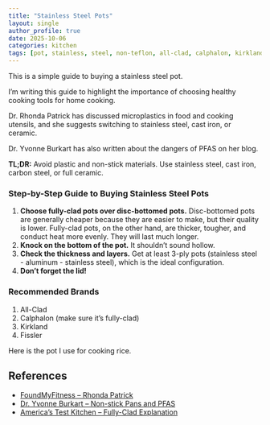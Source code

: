 ```yaml
---
title: "Stainless Steel Pots"
layout: single
author_profile: true
date: 2025-10-06
categories: kitchen
tags: [pot, stainless, steel, non-teflon, all-clad, calphalon, kirkland, fissler]
---
```


This is a simple guide to buying a stainless steel pot.

I’m writing this guide to highlight the importance of choosing healthy cooking tools for home cooking.  

Dr. Rhonda Patrick has discussed microplastics in food and cooking utensils, and she suggests switching to stainless steel, cast iron, or ceramic.  

Dr. Yvonne Burkart has also written about the dangers of PFAS on her blog.  

**TL;DR:** Avoid plastic and non-stick materials. Use stainless steel, cast iron, carbon steel, or full ceramic.

### Step-by-Step Guide to Buying Stainless Steel Pots

1. **Choose fully-clad pots over disc-bottomed pots.** Disc-bottomed pots are generally cheaper because they are easier to make, but their quality is lower. Fully-clad pots, on the other hand, are thicker, tougher, and conduct heat more evenly. They will last much longer.  
2. **Knock on the bottom of the pot.** It shouldn’t sound hollow.  
3. **Check the thickness and layers.** Get at least 3-ply pots (stainless steel - aluminum - stainless steel), which is the ideal configuration.  
4. **Don’t forget the lid!**  

### Recommended Brands

1. All-Clad  
2. Calphalon (make sure it’s fully-clad)  
3. Kirkland  
4. Fissler  

Here is the pot I use for cooking rice.  

## References

- [FoundMyFitness – Rhonda Patrick](https://x.com/foundmyfitness/status/1894146042473357355?lang=en)  
- [Dr. Yvonne Burkart – Non-stick Pans and PFAS](https://dryvonneburkart.com/are-non-stick-pans-safe-the-hidden-risks-of-pfas-smarter-cookware-swaps/)  
- [America’s Test Kitchen – Fully-Clad Explanation](https://www.americastestkitchen.com/articles/6711-what-does-fully-clad-mean-and-why-does-it-matter)
